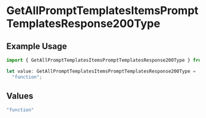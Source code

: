 # GetAllPromptTemplatesItemsPromptTemplatesResponse200Type

## Example Usage

```typescript
import { GetAllPromptTemplatesItemsPromptTemplatesResponse200Type } from "orq-poc-typescript-multi-env-version/models/operations";

let value: GetAllPromptTemplatesItemsPromptTemplatesResponse200Type =
  "function";
```

## Values

```typescript
"function"
```